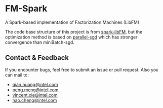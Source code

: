 # FM-Spark
A Spark-based implementation of Factorization Machines (LibFM)

The code base structure of this project is from [spark-libFM](https://github.com/zhengruifeng/spark-libFM), but the optimization method is based on [parallel-sgd](http://www.research.rutgers.edu/~lihong/pub/Zinkevich11Parallelized.pdf
) which has stronger convergence than miniBatch-sgd.

## Contact & Feedback

 If you encounter bugs, feel free to submit an issue or pull request.
 Also you can mail to:
 * qian.huang@intel.com
 * peng.meng@intel.com
 * vincent.xie@intel.com
 * hao.cheng@intel.com